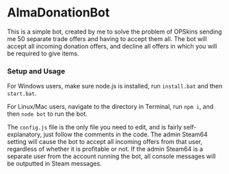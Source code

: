 # AlmaDonationBot
This is a simple bot, created by me to solve the problem of OPSkins sending me 50 separate trade offers and having to accept them all. The bot will accept all incoming donation offers, and decline all offers in which you will be required to give items. 

### Setup and Usage

For Windows users, make sure node.js is installed, run `install.bat` and then `start.bat`. 

For Linux/Mac users, navigate to the directory in Terminal, run `npm i`, and then `node bot` to run the bot. 

The `config.js` file is the only file you need to edit, and is fairly self-explanatory, just follow the comments in the code. The admin Steam64 setting will cause the bot to accept all incoming offers from that user, regardless of whether it is profitable or not. 
If the admin Steam64 is a separate user from the account running the bot, all console messages will be outputted in Steam messages. 